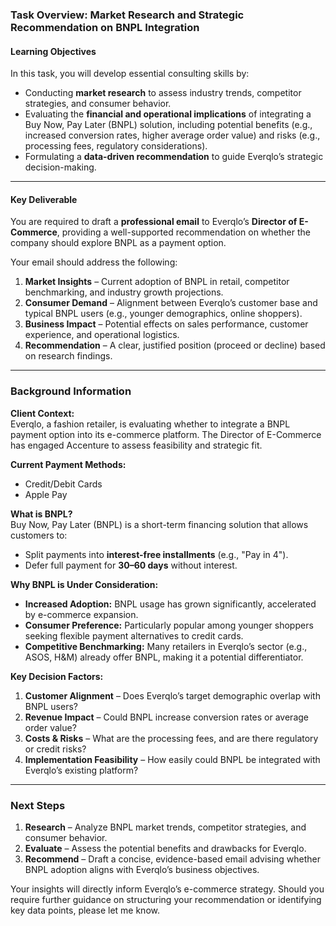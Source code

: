 ### **Task Overview: Market Research and Strategic Recommendation on BNPL Integration**  

#### **Learning Objectives**  
In this task, you will develop essential consulting skills by:  
- Conducting **market research** to assess industry trends, competitor strategies, and consumer behavior.  
- Evaluating the **financial and operational implications** of integrating a Buy Now, Pay Later (BNPL) solution, including potential benefits (e.g., increased conversion rates, higher average order value) and risks (e.g., processing fees, regulatory considerations).  
- Formulating a **data-driven recommendation** to guide Everqlo’s strategic decision-making.  

---  

#### **Key Deliverable**  
You are required to draft a **professional email** to Everqlo’s **Director of E-Commerce**, providing a well-supported recommendation on whether the company should explore BNPL as a payment option.  

Your email should address the following:  
1. **Market Insights** – Current adoption of BNPL in retail, competitor benchmarking, and industry growth projections.  
2. **Consumer Demand** – Alignment between Everqlo’s customer base and typical BNPL users (e.g., younger demographics, online shoppers).  
3. **Business Impact** – Potential effects on sales performance, customer experience, and operational logistics.  
4. **Recommendation** – A clear, justified position (proceed or decline) based on research findings.  

---  

### **Background Information**  

**Client Context:**  
Everqlo, a fashion retailer, is evaluating whether to integrate a BNPL payment option into its e-commerce platform. The Director of E-Commerce has engaged Accenture to assess feasibility and strategic fit.  

**Current Payment Methods:**  
- Credit/Debit Cards  
- Apple Pay  

**What is BNPL?**  
Buy Now, Pay Later (BNPL) is a short-term financing solution that allows customers to:  
- Split payments into **interest-free installments** (e.g., "Pay in 4").  
- Defer full payment for **30–60 days** without interest.  

**Why BNPL is Under Consideration:**  
- **Increased Adoption:** BNPL usage has grown significantly, accelerated by e-commerce expansion.  
- **Consumer Preference:** Particularly popular among younger shoppers seeking flexible payment alternatives to credit cards.  
- **Competitive Benchmarking:** Many retailers in Everqlo’s sector (e.g., ASOS, H&M) already offer BNPL, making it a potential differentiator.  

**Key Decision Factors:**  
1. **Customer Alignment** – Does Everqlo’s target demographic overlap with BNPL users?  
2. **Revenue Impact** – Could BNPL increase conversion rates or average order value?  
3. **Costs & Risks** – What are the processing fees, and are there regulatory or credit risks?  
4. **Implementation Feasibility** – How easily could BNPL be integrated with Everqlo’s existing platform?  

---  

### **Next Steps**  
1. **Research** – Analyze BNPL market trends, competitor strategies, and consumer behavior.  
2. **Evaluate** – Assess the potential benefits and drawbacks for Everqlo.  
3. **Recommend** – Draft a concise, evidence-based email advising whether BNPL adoption aligns with Everqlo’s business objectives.  

Your insights will directly inform Everqlo’s e-commerce strategy. Should you require further guidance on structuring your recommendation or identifying key data points, please let me know.  
